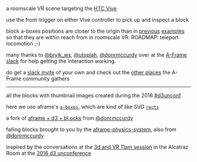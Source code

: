 a roomscale VR scene targeting the [HTC Vive](https://en.wikipedia.org/wiki/HTC_Vive)

use the front-trigger on either Vive controller to pick up and inspect a block    

block a-boxes positions are closer to the origin than in [previous](http://bl.ocks.org/micahstubbs/a98418db846e7e5560f8b7c8b8224564) [examples](http://bl.ocks.org/micahstubbs/36e3cd39edc43330f2f999372ac7f8ad) so that they are within reach from in roomscale VR. ROADMAP: teleport locomotion ;-)

many thanks to [@bryik_ws](https://twitter.com/bryik_ws), [@utopiah](https://twitter.com/utopiah), [@donrmccurdy](https://twitter.com/donrmccurdy) over at the [A-Frame slack](https://aframevr.slack.com/messages/vive/) for help getting the interaction working.

do get a [slack invite](https://aframevr-slack.herokuapp.com/) of your own and check out the [other places](https://aframe.io/community/) the A-Frame community gathers

---

all the blocks with thumbnail images created during the 2016 [#d3unconf](https://twitter.com/search?q=%23d3unconf&src=typd)

here we use aframe's [`a-boxes`](https://aframe.io/docs/0.2.0/primitives/a-box.html), which are kind of like SVG [`rects`](https://developer.mozilla.org/en-US/docs/Web/SVG/Element/rect) 

a fork of [aframe + d3 + bl.ocks](http://bl.ocks.org/donmccurdy/2d13aa01d854ef60eac24102846a8a5f) from [@donrmccurdy](https://twitter.com/donrmccurdy)

falling blocks brought to you by the [aframe-physics-system](https://github.com/donmccurdy/aframe-physics-system), also from [@donrmccurdy](https://twitter.com/donrmccurdy)

inspired by the conversations at the [3d and VR 11am session](https://docs.google.com/document/d/1pY7OYorubF8GxryOxI6dDtKzTwfGOF8CwXEkQsef8T4/edit) in the Alcatraz Room at the [2016 d3 unconference](http://visfest.com/d3unconf-2016/)